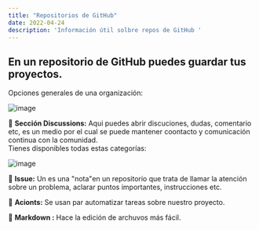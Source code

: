 ```yaml
---
title: "Repositorios de GitHub"
date: 2022-04-24
description: 'Información útil solbre repos de GitHub '
---
```


## En un repositorio de GitHub puedes guardar tus proyectos.

Opciones generales de una organización:

![image](https://user-images.githubusercontent.com/99162884/165006588-ac2f4371-06d2-446d-b2f9-ba96755a88a0.png)


🔅 __Sección Discussions:__ Aqui puedes abrir discuciones, dudas, comentario etc, es un medio por el cual se puede mantener coontacto y comunicación continua con la comunidad. <br>
Tienes disponibles todas estas categorías:

![image](https://user-images.githubusercontent.com/99162884/165006628-6ef89ab6-0395-4c6a-b2ca-871d556a645f.png)

🔅 __Issue:__ Un  es una "nota"en un repositorio que trata de llamar la atención sobre un problema, aclarar puntos importantes, instrucciones etc.

🔅 __Acionts:__ Se usan par automatizar tareas sobre nuestro proyecto.

🔅 __Markdown :__ Hace la edición de archuvos más fácil.


